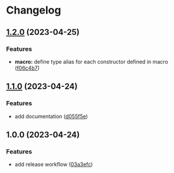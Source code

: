# Changelog

## [1.2.0](https://github.com/pysan3/nim_pandoc/compare/v1.1.0...v1.2.0) (2023-04-25)


### Features

* **macro:** define type alias for each constructor defined in macro ([f06c4b7](https://github.com/pysan3/nim_pandoc/commit/f06c4b751f4b1a474c0985732bacb5b4d5a62d02))

## [1.1.0](https://github.com/pysan3/nim_pandoc/compare/v1.0.0...v1.1.0) (2023-04-24)


### Features

* add documentation ([d055f5e](https://github.com/pysan3/nim_pandoc/commit/d055f5e740b91d3f8368a6facea12c4f61d7703a))

## 1.0.0 (2023-04-24)


### Features

* add release workflow ([03a3efc](https://github.com/pysan3/nim_pandoc/commit/03a3efccf55873c74497e43c068a3b7a4c77a9b9))

